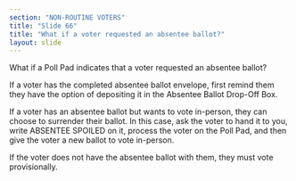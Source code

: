 ```yaml
---
section: "NON-ROUTINE VOTERS"
title: "Slide 66"
title: "What if a voter requested an absentee ballot?"
layout: slide
---
```


What if a Poll Pad indicates that a voter requested an absentee ballot?

If a voter has the completed absentee ballot envelope, first remind them they have the option of depositing it in the Absentee Ballot Drop-Off Box.

If a voter has an absentee ballot but wants to vote in-person, they can choose to surrender their ballot. In this case, ask the voter to hand it to you, write ABSENTEE SPOILED on it, process the voter on the Poll Pad, and then give the voter a new ballot to vote in-person.

If the voter does not have the absentee ballot with them, they must vote provisionally.





